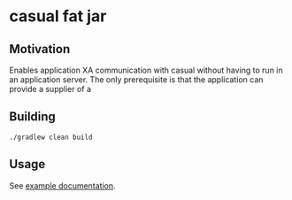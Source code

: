 # casual fat jar

## Motivation

Enables application XA communication with casual without having to run in an application server.
The only prerequisite is that the application can provide a supplier of a 

## Building
```shell
./gradlew clean build
```

## Usage
See [example documentation](example/README.md). 
